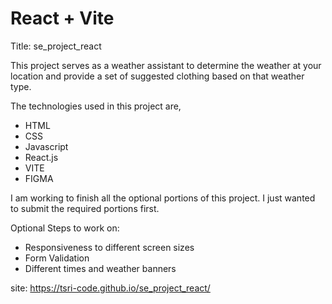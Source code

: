 # React + Vite

Title: se_project_react

This project serves as a weather assistant to determine the weather at your location and provide a set of suggested clothing based on that weather type.

The technologies used in this project are,

- HTML
- CSS
- Javascript
- React.js
- VITE
- FIGMA

I am working to finish all the optional portions of this project. I just wanted to submit the required portions first.

Optional Steps to work on:

- Responsiveness to different screen sizes
- Form Validation
- Different times and weather banners

site: https://tsri-code.github.io/se_project_react/

